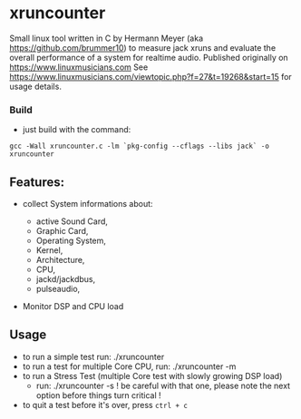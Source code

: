 # xruncounter
Small linux tool written in C by Hermann Meyer (aka https://github.com/brummer10) to measure jack xruns and evaluate the overall performance of a system for realtime audio.
Published originally on https://www.linuxmusicians.com
See https://www.linuxmusicians.com/viewtopic.php?f=27&t=19268&start=15 for usage details.

### Build

- just build with the command:

```
gcc -Wall xruncounter.c -lm `pkg-config --cflags --libs jack` -o xruncounter
```

## Features:

- collect System informations about:
    - active Sound Card,
    - Graphic Card,
    - Operating System,
    - Kernel,
    - Architecture,
    - CPU,
    - jackd/jackdbus,
    - pulseaudio,

- Monitor DSP and CPU load

## Usage

- to run a simple test run: ./xruncounter
- to run a test for multiple Core CPU, run: ./xruncounter -m
- to run a Stress Test (multiple Core test with slowly growing DSP load)
    - run: ./xruncounter -s 
    ! be careful with that one, please note the next option before things turn critical !
- to quit a test before it's over, press `ctrl + c`

